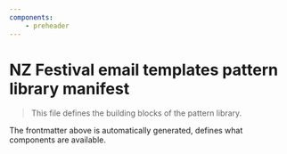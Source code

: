 ```yaml
---
components:
    - preheader
---
```


# NZ Festival email templates pattern library manifest

> This file defines the building blocks of the pattern library.

The frontmatter above is automatically generated, defines what components are available.
